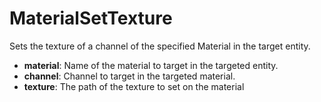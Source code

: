# MaterialSetTexture

Sets the texture of a channel of the specified Material in the target
entity.

-   **material**: Name of the material to target in the targeted entity.
-   **channel**: Channel to target in the targeted material.
-   **texture**: The path of the texture to set on the material
